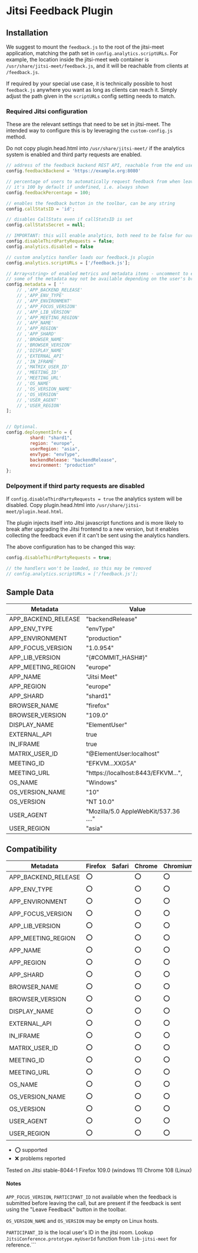 # Jitsi Feedback Plugin

## Installation

We suggest to mount the `feedback.js` to the root of the jitsi-meet application, matching the path set in `config.analytics.scriptURLs`.
For example, the location inside the jitsi-meet web container is `/usr/share/jitsi-meet/feedback.js`, and it will be reachable from clients at `/feedback.js`.

If required by your special use case, it is technically possible to host `feedback.js` anywhere you want as long as clients can reach it. Simply adjust the path given in the `scriptURLs` config setting needs to match.

### Required Jitsi configuration

These are the relevant settings that need to be set in jitsi-meet.
The intended way to configure this is by leveraging the `custom-config.js` method.

Do not copy plugin.head.html into `/usr/share/jitsi-meet/` if the analytics system is enabled and third party requests are enabled.

```javascript
// address of the feedback backend REST API, reachable from the end user device
config.feedbackBackend = 'https://example.org:8080'

// percentage of users to automatically request feedback from when leaving the call
// it's 100 by default if undefined, i.e. always shown
config.feedbackPercentage = 100;

// enables the feedback button in the toolbar, can be any string
config.callStatsID = 'id';

// disables CallStats even if callStatsID is set
config.callStatsSecret = null;

// IMPORTANT: this will enable analytics, both need to be false for our handler to work
config.disableThirdPartyRequests = false;
config.analytics.disabled = false

// custom analytics handler loads our feedback.js plugin
config.analytics.scriptURLs = ['/feedback.js'];

// Array<string> of enabled metrics and metadata items - uncomment to enable
// some of the metadata may not be available depending on the user's browser and device as well as the configuration of the jitsi backend
config.metadata = [ ''
    // ,'APP_BACKEND_RELEASE'
    // ,'APP_ENV_TYPE'
    // ,'APP_ENVIRONMENT'
    // ,'APP_FOCUS_VERSION'
    // ,'APP_LIB_VERSION'
    // ,'APP_MEETING_REGION'
    // ,'APP_NAME'
    // ,'APP_REGION'
    // ,'APP_SHARD'
    // ,'BROWSER_NAME'
    // ,'BROWSER_VERSION'
    // ,'DISPLAY_NAME'
    // ,'EXTERNAL_API'
    // ,'IN_IFRAME'
    // ,'MATRIX_USER_ID'
    // ,'MEETING_ID'
    // ,'MEETING_URL'
    // ,'OS_NAME'
    // ,'OS_VERSION_NAME'
    // ,'OS_VERSION'
    // ,'USER_AGENT'
    // ,'USER_REGION'
];


// Optional.
config.deploymentInfo = {
         shard: "shard1",
         region: "europe",
         userRegion: "asia",
         envType: "envType",
         backendRelease: "backendRelease",
         environment: "production"
};

```

### Delpoyment if third party requests are disabled

If `config.disableThirdPartyRequests = true` the analytics system will be disabled.
Copy plugin.head.html into `/usr/share/jitsi-meet/plugin.head.html`.

The plugin injects itself into Jitsi javascript functions and is more likely to break after upgrading the Jitsi frontend to a new version,
but it enables collecting the feedback even if it can't be sent using the analytics handlers.

The above configuration has to be changed this way:
```js
config.disableThirdPartyRequests = true;

// the handlers won't be loaded, so this may be removed
// config.analytics.scriptURLs = ['/feedback.js'];
```


## Sample Data

| Metadata            | Value                                 |
| ------------------- | ------------------------------------- |
| APP_BACKEND_RELEASE | "backendRelease"                      |
| APP_ENV_TYPE        | "envType"                             |
| APP_ENVIRONMENT     | "production"                          |
| APP_FOCUS_VERSION   | "1.0.954"                             |
| APP_LIB_VERSION     | "{#COMMIT_HASH#}"                     |
| APP_MEETING_REGION  | "europe"                              |
| APP_NAME            | "Jitsi Meet"                          |
| APP_REGION          | "europe"                              |
| APP_SHARD           | "shard1"                              |
| BROWSER_NAME        | "firefox"                             |
| BROWSER_VERSION     | "109.0"                               |
| DISPLAY_NAME        | "ElementUser"                         |
| EXTERNAL_API        | true                                  |
| IN_IFRAME           | true                                  |
| MATRIX_USER_ID      | "@ElementUser:localhost"              |
| MEETING_ID          | "EFKVM...XXG5A"                       |
| MEETING_URL         | "https://localhost:8443/EFKVM...",    |
| OS_NAME             | "Windows"                             |
| OS_VERSION_NAME     | "10"                                  |
| OS_VERSION          | "NT 10.0"                             |
| USER_AGENT          | "Mozilla/5.0 AppleWebKit/537.36 ...." |
| USER_REGION         | "asia"                                |

## Compatibility

| Metadata            | Firefox | Safari | Chrome | Chromium | Edge |
| ------------------- | ------- | ------ | ------ | -------- | ---- |
| APP_BACKEND_RELEASE | :o:     |        | :o:    | :o:      | :o:  |
| APP_ENV_TYPE        | :o:     |        | :o:    | :o:      | :o:  |
| APP_ENVIRONMENT     | :o:     |        | :o:    | :o:      | :o:  |
| APP_FOCUS_VERSION   | :o:     |        | :o:    | :o:      | :o:  |
| APP_LIB_VERSION     | :o:     |        | :o:    | :o:      | :o:  |
| APP_MEETING_REGION  | :o:     |        | :o:    | :o:      | :o:  |
| APP_NAME            | :o:     |        | :o:    | :o:      | :o:  |
| APP_REGION          | :o:     |        | :o:    | :o:      | :o:  |
| APP_SHARD           | :o:     |        | :o:    | :o:      | :o:  |
| BROWSER_NAME        | :o:     |        | :o:    | :o:      | :o:  |
| BROWSER_VERSION     | :o:     |        | :o:    | :o:      | :o:  |
| DISPLAY_NAME        | :o:     |        | :o:    | :o:      | :o:  |
| EXTERNAL_API        | :o:     |        | :o:    | :o:      | :o:  |
| IN_IFRAME           | :o:     |        | :o:    | :o:      | :o:  |
| MATRIX_USER_ID      | :o:     |        | :o:    | :o:      | :o:  |
| MEETING_ID          | :o:     |        | :o:    | :o:      | :o:  |
| MEETING_URL         | :o:     |        | :o:    | :o:      | :o:  |
| OS_NAME             | :o:     |        | :o:    | :o:      | :o:  |
| OS_VERSION_NAME     | :o:     |        | :o:    | :o:      | :o:  |
| OS_VERSION          | :o:     |        | :o:    | :o:      | :o:  |
| USER_AGENT          | :o:     |        | :o:    | :o:      | :o:  |
| USER_REGION         | :o:     |        | :o:    | :o:      | :o:  |

* :o: supported
* :x: problems reported

Tested on 
Jitsi stable-8044-1
Firefox 109.0 (windows 11)
Chrome 108 (Linux)

#### Notes

`APP_FOCUS_VERSION`, `PARTICIPANT_ID`  not available when the feedback is submitted before leaving the call, but are present if the feedback is sent using the "Leave Feedback" button in the toolbar.

`OS_VERSION_NAME` and `OS_VERSION` may be empty on Linux hosts.

`PARTICIPANT_ID` is  the local user's ID in the jitsi room. Lookup `JitsiConference.prototype.myUserId` function  from `lib-jitsi-meet` for reference.```
